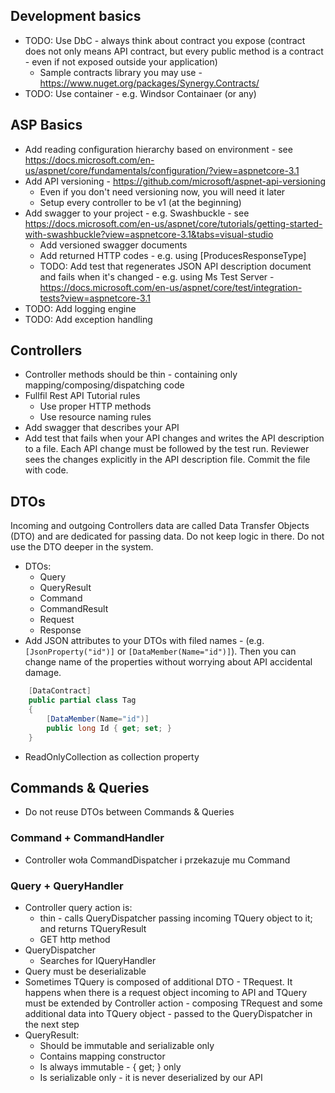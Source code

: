 ﻿## Development basics
 * TODO: Use DbC - always think about contract you expose (contract does not only means API contract, but every public method is a contract - even if not exposed outside your application)
   * Sample contracts library you may use - https://www.nuget.org/packages/Synergy.Contracts/
 * TODO: Use container - e.g. Windsor Containaer (or any)

## ASP Basics
 * Add reading configuration hierarchy based on environment - see https://docs.microsoft.com/en-us/aspnet/core/fundamentals/configuration/?view=aspnetcore-3.1
 * Add API versioning - https://github.com/microsoft/aspnet-api-versioning
   * Even if you don't need versioning now, you will need it later
   * Setup every controller to be v1 (at the beginning)
 * Add swagger to your project - e.g. Swashbuckle - see https://docs.microsoft.com/en-us/aspnet/core/tutorials/getting-started-with-swashbuckle?view=aspnetcore-3.1&tabs=visual-studio
   * Add versioned swagger documents
   * Add returned HTTP codes - e.g. using [ProducesResponseType]
   * TODO: Add test that regenerates JSON API description document and fails when it's changed - e.g. using Ms Test Server - https://docs.microsoft.com/en-us/aspnet/core/test/integration-tests?view=aspnetcore-3.1
 * TODO: Add logging engine
 * TODO: Add exception handling

## Controllers
  * Controller methods should be thin - containing only mapping/composing/dispatching code
  * Fullfil Rest API Tutorial rules
    * Use proper HTTP methods
    * Use resource naming rules
  * Add swagger that describes your API
  * Add test that fails when your API changes and writes the API description to a file. Each API change must be followed by the test run. Reviewer sees the changes explicitly in the API description file. Commit the file with code.
			
## DTOs

Incoming and outgoing Controllers data are called Data Transfer Objects (DTO) and are dedicated for passing data. Do not keep logic in there. Do not use the DTO deeper in the system.
  * DTOs: 
    * Query
    * QueryResult
    * Command
    * CommandResult
    * Request
    * Response
  * Add JSON attributes to your DTOs with filed names - (e.g. `[JsonProperty("id")]` or `[DataMember(Name="id")]`). Then you can change name of the properties without worrying about API accidental damage.

```csharp
    [DataContract]
    public partial class Tag
    { 
        [DataMember(Name="id")]
        public long Id { get; set; }
    }
```

  * ReadOnlyCollection<T> as collection property

## Commands & Queries
  * Do not reuse DTOs between Commands & Queries
    
### Command + CommandHandler
  * Controller woła CommandDispatcher i przekazuje mu Command
  
### Query + QueryHandler
  * Controller query action is: 
    * thin - calls QueryDispatcher passing incoming TQuery object to it; and returns TQueryResult
    * GET http method
  * QueryDispatcher
    * Searches for IQueryHandler<TQuery>
  * Query must be deserializable 
  * Sometimes TQuery is composed of additional DTO - TRequest. It happens when there is a request object incoming to API and TQuery must be extended by Controller action - composing TRequest and some additional data into TQuery object - passed to the QueryDispatcher in the next step
  * QueryResult: 
    * Should be immutable and serializable only
    * Contains mapping constructor
    * Is always immutable - { get; } only
    * Is serializable only - it is never deserialized by our API


